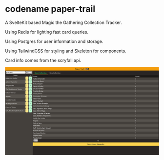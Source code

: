 # codename paper-trail

A SvelteKit based Magic the Gathering Collection Tracker.

Using Redis for lighting fast card queries.

Using Postgres for user information and storage.

Using TailwindCSS for styling and Skeleton for components.

Card info comes from the scryfall api.

![A rudimentary collection tracker, a sidebar to search and collections to manage.](media/latest.png)
